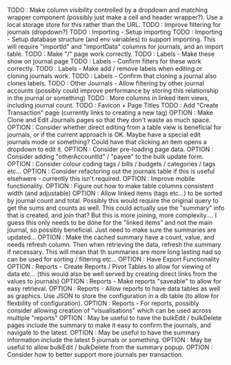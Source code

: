 TODO : Make column visibility controlled by a dropdown and matching wrapper component (possibly just make a cell and header wrapper?). Use a local storage store for this rather than the URL.
TODO : Improve filtering for journals (dropdown?)
TODO : Importing - Setup importing
TODO : Importing - Setup database structure (and env variables) to support importing. This will require "importId" and "importData" columns for journals, and an import table.
TODO : Make "/" page work correctly.
TODO : Labels - Make these show on journal page
TODO : Labels - Confirm filters for these work correctly.
TODO : Labels - Make add / remove labels when editing or cloning journals work.
TODO : Labels - Confirm that cloning a journal also clones labels.
TODO : Other Journals - Allow filtering by other journal accounts (possibly could improve performance by storing this relationship in the journal or something)
TODO : More columns in linked item views, including journal count.
TODO : Favicon + Page Titles
TODO : Add "Create Transaction" page (currently links to creating a new tag)
OPTION : Make Clone and Edit Journals pages so that they don't waste as much space.
OPTION : Consider whether direct editing from a table view is beneficial for journals, or if the current approach is OK. Maybe have a special edit journals mode or something? Could have that clicking an item opens a dropdown to edit it.
OPTION : Consider pre-loading page data.
OPTION : Consider adding "otherAccountId" / "payee" to the bulk update form.
OPTION : Consider colour coding tags / bills / budgets / categories / tags etc...
OPTION : Consider refactoring out the journals table if this is useful elsehwere - currently this isn't required.
OPTION : Improve mobile functionality.
OPTION : Figure out how to make table columns consistent width (and adjustable)
OPTION : Allow linked items (tags etc...) to be sorted by journal count and total. Possibly this would require the original query to get the sums and counts as well. This could actually use the "summary" info that is created, and join that? But this is more joining, more complexity.... I guess this only needs to be done for the "linked items" and not the main journal, so possibly beneficial. Just need to make sure the summaries are updated...
OPTION : Make the cached summary have a count, value, and needs refresh column. Then when retrieving the data, refresh the summary if necessary. This will mean that th summaries are more long lasting nad so can be used for sorting / filtering etc...
OPTION : Have Export Functionality
OPTION : Reports - Create Reports / Pivot Tables to allow for viewing of data etc... (this would also be well served by creating direct links from the values to journals)
OPTION : Reports - Make reports "saveable" to allow for easy retrieval.
OPTION : Reports - Allow reports to have data tables as well as graphics. Use JSON to store the configuration in a db table (to allow for flexbility of configuration).
OPTION : Reports - For reports, possibly consider allowing creation of "visualisations" which can be used across multiple "reports"
OPTION : May be useful to have the bulkEdit / bulkDelete pages include the summary to make it easy to confirm the journals, and navigate to the latest.
OPTION : May be useful to have the summary information include the latest 5 journals or something.
OPTION : May be useful to allow bulkEdit / bulkDelete from the summary popup.
OPTION : Consider how to better support more journals per transaction.
